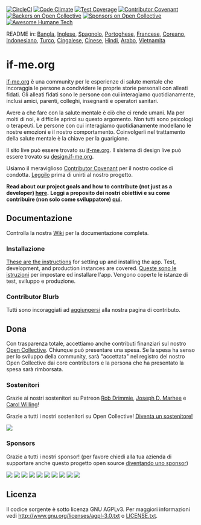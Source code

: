 [![CircleCI](https://circleci.com/gh/ifmeorg/ifme/tree/main.svg?style=svg)](https://circleci.com/gh/ifmeorg/ifme/tree/main)
[![Code Climate](https://codeclimate.com/github/ifmeorg/ifme/badges/gpa.svg)](https://codeclimate.com/github/ifmeorg/ifme)
[![Test Coverage](https://api.codeclimate.com/v1/badges/f9444a4d4116720518fe/test_coverage)](https://codeclimate.com/github/ifmeorg/ifme/test_coverage)
[![Contributor Covenant](https://img.shields.io/badge/Contributor%20Covenant-v2.1%20adopted-ff69b4.svg)](code_of_conduct.md)
[![Backers on Open Collective](https://opencollective.com/ifme/backers/badge.svg)](#backers)
[![Sponsors on Open Collective](https://opencollective.com/ifme/sponsors/badge.svg)](#sponsors)
[![Awesome Humane Tech](https://raw.githubusercontent.com/humanetech-community/awesome-humane-tech/main/humane-tech-badge.svg?sanitize=true)](https://github.com/humanetech-community/awesome-humane-tech)

README in: [Bangla](https://github.com/ifmeorg/ifme/blob/main/README-BN.md), [Inglese](https://github.com/ifmeorg/ifme/blob/main/README.md), [Spagnolo](https://github.com/ifmeorg/ifme/blob/main/README-ES.md), [Portoghese](https://github.com/ifmeorg/ifme/blob/main/README-PT.md), [Francese](https://github.com/ifmeorg/ifme/blob/main/README-FR.md), [Coreano](https://github.com/ifmeorg/ifme/blob/main/README-KO.md), [Indonesiano](https://github.com/ifmeorg/ifme/blob/main/README-ID.md), [Turco](https://github.com/ifmeorg/ifme/blob/main/README-TR.md), [Cingalese](https://github.com/ifmeorg/ifme/blob/main/README-LK.md), [Cinese](https://github.com/ifmeorg/ifme/blob/main/README-CN.md),
[Hindi](https://github.com/ifmeorg/ifme/blob/main/README-HI.md), [Arabo](https://github.com/ifmeorg/ifme/blob/main/README-AR.md), [Vietnamita](https://github.com/ifmeorg/ifme/blob/main/README-VI.md)

# if-me.org

[if-me.org](https://www.if-me.org/) è una community per le esperienze di salute mentale che incoraggia le persone a condividere le proprie storie personali con alleati fidati. Gli alleati fidati sono le persone con cui interagiamo quotidianamente, inclusi amici, parenti, colleghi, insegnanti e operatori sanitari.

Avere a che fare con la salute mentale è ciò che ci rende umani. Ma per molti di noi, è difficile aprirci su questo argomento. Non tutti sono psicologi o terapeuti. Le persone con cui interagiamo quotidianamente modellano le nostre emozioni e il nostro comportamento. Coinvolgerli nel trattamento della salute mentale è la chiave per la guarigione.

Il sito live può essere trovato su [if-me.org](https://www.if-me.org/). Il sistema di design live può essere trovato su [design.if-me.org](http://design.if-me.org/).

Usiamo il meraviglioso [Contributor Covenant](http://contributor-covenant.org) per il nostro codice di condotta. [Leggilo](https://github.com/ifmeorg/ifme/blob/main/code_of_conduct.md) prima di unirti al nostro progetto.

**Read about our project goals and how to contribute (not just as a developer) [here](https://github.com/ifmeorg/ifme/blob/main/CONTRIBUTING.md).**
**Leggi a proposito dei nostri obiettivi e su come contribuire (non solo come sviluppatore) [qui](https://github.com/ifmeorg/ifme/blob/main/CONTRIBUTING.md).**

## Documentazione

Controlla la nostra [Wiki](https://github.com/ifmeorg/ifme/wiki) per la documentazione completa.

### Installazione

[These are the instructions](https://github.com/ifmeorg/ifme/wiki/Installation) for setting up and installing the app. Test, development, and production instances are covered.
[Queste sono le istruzioni](https://github.com/ifmeorg/ifme/wiki/Installation) per impostare ed installare l'app. Vengono coperte le istanze di test, sviluppo e produzione.

### Contributor Blurb

Tutti sono incoraggiati ad [aggiungersi](https://github.com/ifmeorg/ifme/wiki/Contributor-Blurb) alla nostra pagina di contributo.

## Dona

Con trasparenza totale, accettiamo anche contributi finanziari sul nostro [Open Collective](https://opencollective.com/ifme). Chiunque può presentare una spesa. Se la spesa ha senso per lo sviluppo della community, sarà "accettata" nel registro del nostro Open Collective dai core contributors e la persona che ha presentato la spesa sarà rimborsata.

### Sostenitori

Grazie ai nostri sostenitori su Patreon [Rob Drimmie](https://www.patreon.com/user?u=3251857), [Joseph D. Marhee](https://www.patreon.com/user?u=2899171) e [Carol Willing](https://www.patreon.com/user?u=202458)!

Grazie a tutti i nostri sostenitori su Open Collective!
[Diventa un sostenitore!](https://opencollective.com/ifme#backer)

<a href="https://opencollective.com/ifme#backers" target="_blank"><img src="https://opencollective.com/ifme/backers.svg?width=890"></a>

### Sponsors

Grazie a tutti i nostri sponsor! (per favore chiedi alla tua azienda di supportare anche questo progetto open source [diventando uno sponsor](https://opencollective.com/ifme#sponsor))

<section role="presentation">
  <a href="https://opencollective.com/ifme/sponsor/0/website" target="_blank"><img src="https://opencollective.com/ifme/sponsor/0/avatar.svg"></a>
  <a href="https://opencollective.com/ifme/sponsor/1/website" target="_blank"><img src="https://opencollective.com/ifme/sponsor/1/avatar.svg"></a>
  <a href="https://opencollective.com/ifme/sponsor/2/website" target="_blank"><img src="https://opencollective.com/ifme/sponsor/2/avatar.svg"></a>
  <a href="https://opencollective.com/ifme/sponsor/3/website" target="_blank"><img src="https://opencollective.com/ifme/sponsor/3/avatar.svg"></a>
  <a href="https://opencollective.com/ifme/sponsor/4/website" target="_blank"><img src="https://opencollective.com/ifme/sponsor/4/avatar.svg"></a>
  <a href="https://opencollective.com/ifme/sponsor/5/website" target="_blank"><img src="https://opencollective.com/ifme/sponsor/5/avatar.svg"></a>
  <a href="https://opencollective.com/ifme/sponsor/6/website" target="_blank"><img src="https://opencollective.com/ifme/sponsor/6/avatar.svg"></a>
  <a href="https://opencollective.com/ifme/sponsor/7/website" target="_blank"><img src="https://opencollective.com/ifme/sponsor/7/avatar.svg"></a>
  <a href="https://opencollective.com/ifme/sponsor/8/website" target="_blank"><img src="https://opencollective.com/ifme/sponsor/8/avatar.svg"></a>
  <a href="https://opencollective.com/ifme/sponsor/9/website" target="_blank"><img src="https://opencollective.com/ifme/sponsor/9/avatar.svg"></a>
</section>

## Licenza

Il codice sorgente è sotto licenza GNU AGPLv3. Per maggiori informazioni vedi http://www.gnu.org/licenses/agpl-3.0.txt o
[LICENSE.txt](https://github.com/ifmeorg/ifme/blob/main/LICENSE.txt).
